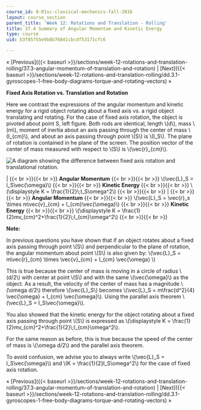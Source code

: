 ```yaml
---
course_id: 8-01sc-classical-mechanics-fall-2016
layout: course_section
parent_title: 'Week 12: Rotations and Translation - Rolling'
title: 37.4 Summary of Angular Momentum and Kinetic Energy
type: course
uid: b3f85755e9b8b76841cbcdf53171cfc6

---
```


« [Previous]({{< baseurl >}}/sections/week-12-rotations-and-translation-rolling/37.3-angular-momentum-of-translation-and-rotation) | [Next]({{< baseurl >}}/sections/week-12-rotations-and-translation-rolling/dd.3.1-gyroscopes-1-free-body-diagrams-torque-and-rotating-vectors) »

**Fixed Axis Rotation vs. Translation and Rotation**

Here we contrast the expressions of the angular momentum and kinetic energy for a rigid object rotating about a fixed axis vs. a rigid object translating and rotating. For the case of fixed axis rotation, the object is pivoted about point S, left figure. Both rods are identical, length \\(d\\), mass \\(m\\), moment of inertia about an axis passing through the center of mass \\(I\_{cm}\\), and about an axis passing through point \\(S\\) is \\(I\_S\\). The plane of rotation is contained in he plane of the screen. The position vector of the center of mass measured with respect to \\(S\\) is \\(\\vec{r}\_{cm}\\).

![A diagram showing the difference between fixed axis rotation and translational rotation.](/coursemedia/8-01sc-classical-mechanics-fall-2016/a2566fef5a406990630c48f22203573b_ls12_summary.svg)

|  {{< br >}}{{< br >}} **Angular Momentum** {{< br >}}{{< br >}} \\(\\vec{L}\_S = I\_S\\vec{\\omega}\\) {{< br >}}{{< br >}} **Kinetic Energy** {{< br >}}{{< br >}} \\(\\displaystyle K = \\frac{1}{2}\\;I\_S\\omega^2\\) {{< br >}}{{< br >}}  |  {{< br >}}{{< br >}} **Angular Momentum** {{< br >}}{{< br >}} \\(\\vec{L}\_S = \\vec{r}\_s \\times m\\vec{v}\_{cm} + I\_{cm}\\vec{\\omega}\\) {{< br >}}{{< br >}} **Kinetic Energy** {{< br >}}{{< br >}} \\(\\displaystyle K = \\frac{1}{2}mv\_{cm}^2+\\frac{1}{2}\\;I\_{cm}\\omega^2\\) {{< br >}}{{< br >}}  

**Note:**

In previous questions you have shown that if an object rotates about a fixed axis passing through point \\(S\\) and perpendicular to the plane of rotation, the angular momentum about point \\(S\\) is also given by: \\(\\vec{L}\_S = m\\vec{r}\_{cm} \\times \\vec{v}\_{cm} + I\_{cm} \\vec{\\omega} \\)

This is true because the center of mass is moving in a circle of radius \\(d/2\\) with center at point \\(S\\) and with the same \\(\\vec{\\omega}\\) as the object. As a result, the velocity of the center of mass has a magnitude \\(\\omega d/2\\) therefore \\(\\vec{L}\_S\\) becomes \\(\\vec{L}\_S = m\\frac{d^2}{4} \\vec{\\omega} + I\_{cm} \\vec{\\omega}\\). Using the parallel axis theorem \\(\\vec{L}\_S = I\_S\\vec{\\omega}\\).

You also showed that the kinetic energy for the object rotating about a fixed axis passing through point \\(S\\) is expressed as \\(\\displaystyle K = \\frac{1}{2}mv\_{cm}^2+\\frac{1}{2}\\;I\_{cm}\\omega^2\\).

For the same reason as before, this is true because the speed of the center of mass is \\(\\omega d/2\\) and the parallel axis theorem.

To avoid confusion, we advise you to always write \\(\\vec{L}\_S = I\_S\\vec{\\omega}\\) and \\(K = \\frac{1}{2}I\_S\\omega^2\\) for the case of fixed axis rotation.

« [Previous]({{< baseurl >}}/sections/week-12-rotations-and-translation-rolling/37.3-angular-momentum-of-translation-and-rotation) | [Next]({{< baseurl >}}/sections/week-12-rotations-and-translation-rolling/dd.3.1-gyroscopes-1-free-body-diagrams-torque-and-rotating-vectors) »